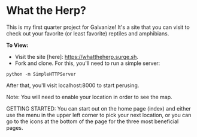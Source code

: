 # What the Herp? 

This is my first quarter project for Galvanize! It's a site that you can visit to check out your favorite (or least favorite) reptiles and amphibians. 

**To View:** 
* Visit the site [here]: https://whattheherp.surge.sh.
* Fork and clone. For this, you'll need to run a simple server: 
```
python -m SimpleHTTPServer
```
After that, you'll visit localhost:8000 to start perusing.

Note: You will need to enable your location in order to see the map.


GETTING STARTED:
You can start out on the home page (index) and either use the menu in the upper left corner to pick your next location, or you can go to the icons at the bottom of the page for the three most beneficial pages. 




